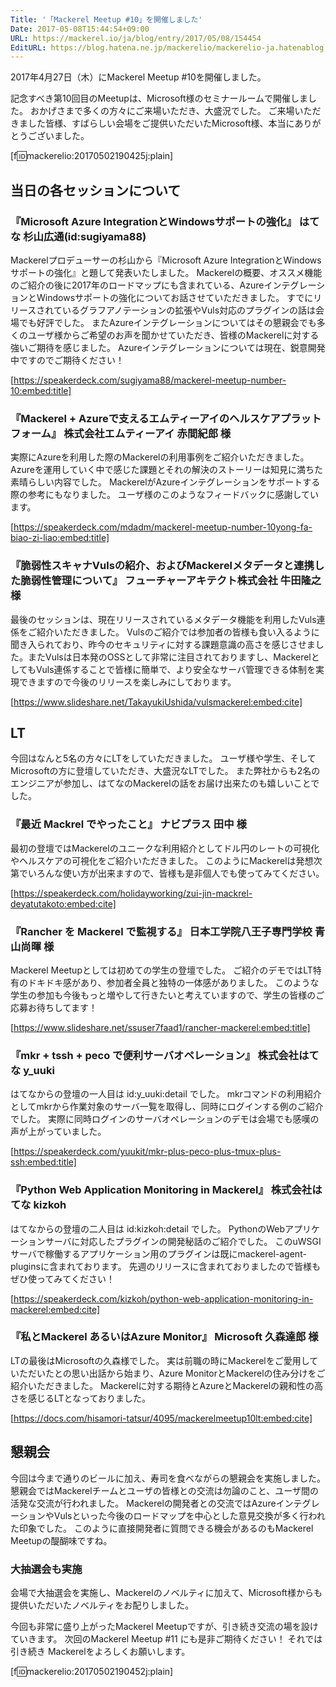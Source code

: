 ```yaml
---
Title: '「Mackerel Meetup #10」を開催しました'
Date: 2017-05-08T15:44:54+09:00
URL: https://mackerel.io/ja/blog/entry/2017/05/08/154454
EditURL: https://blog.hatena.ne.jp/mackerelio/mackerelio-ja.hatenablog.mackerel.io/atom/entry/10328749687242305865
---
```


2017年4月27日（木）にMackerel Meetup #10を開催しました。

記念すべき第10回目のMeetupは、Microsoft様のセミナールームで開催しました。
おかげさまで多くの方々にご来場いただき、大盛況でした。
ご来場いただきました皆様、すばらしい会場をご提供いただいたMicrosoft様、本当にありがとうございました。

[f:id:mackerelio:20170502190425j:plain]

## 当日の各セッションについて

### 『Microsoft Azure IntegrationとWindowsサポートの強化』 はてな 杉山広通(id:sugiyama88)

Mackerelプロデューサーの杉山から『Microsoft Azure IntegrationとWindowsサポートの強化』と題して発表いたしました。
Mackerelの概要、オススメ機能のご紹介の後に2017年のロードマップにも含まれている、AzureインテグレーションとWindowsサポートの強化についてお話させていただきました。
すでにリリースされているグラフアノテーションの拡張やVuls対応のプラグインの話は会場でも好評でした。
またAzureインテグレーションについてはその懇親会でも多くのユーザ様からご希望のお声を聞かせていただき、皆様のMackerelに対する強いご期待を感じました。
Azureインテグレーションについては現在、鋭意開発中ですのでご期待ください！

[https://speakerdeck.com/sugiyama88/mackerel-meetup-number-10:embed:title]

### 『Mackerel + Azureで支えるエムティーアイのヘルスケアプラットフォーム』 株式会社エムティーアイ 赤間紀郎 様

実際にAzureを利用した際のMackerelの利用事例をご紹介いただきました。
Azureを運用していく中で感じた課題とそれの解決のストーリーは知見に満ちた素晴らしい内容でした。
MackerelがAzureインテグレーションをサポートする際の参考にもなりました。
ユーザ様のこのようなフィードバックに感謝しています。

[https://speakerdeck.com/mdadm/mackerel-meetup-number-10yong-fa-biao-zi-liao:embed:title]


### 『脆弱性スキャナVulsの紹介、およびMackerelメタデータと連携した脆弱性管理について』 フューチャーアキテクト株式会社 牛田隆之 様

最後のセッションは、現在リリースされているメタデータ機能を利用したVuls連係をご紹介いただきました。
Vulsのご紹介では参加者の皆様も食い入るように聞き入られており、昨今のセキュリティに対する課題意識の高さを感じさせました。またVulsは日本発のOSSとして非常に注目されておりますし、MackerelとしてもVuls連係することで皆様に簡単で、より安全なサーバ管理できる体制を実現できますので今後のリリースを楽しみにしております。

[https://www.slideshare.net/TakayukiUshida/vulsmackerel:embed:cite]


## LT
今回はなんと5名の方々にLTをしていただきました。
ユーザ様や学生、そしてMicrosoftの方に登壇していただき、大盛況なLTでした。
また弊社からも2名のエンジニアが参加し、はてなのMackerelの話をお届け出来たのも嬉しいことでした。

### 『最近 Mackrel でやったこと』 ナビプラス 田中 様
最初の登壇ではMackerelのユニークな利用紹介としてドル円のレートの可視化やヘルスケアの可視化をご紹介いただきました。
このようにMackerelは発想次第でいろんな使い方が出来ますので、皆様も是非個人でも使ってみてください。

[https://speakerdeck.com/holidayworking/zui-jin-mackrel-deyatutakoto:embed:cite]

### 『Rancher を Mackerel で監視する』 日本工学院八王子専門学校 青山尚暉 様
Mackerel Meetupとしては初めての学生の登壇でした。
ご紹介のデモではLT特有のドキドキ感があり、参加者全員と独特の一体感がありました。
このような学生の参加も今後もっと増やして行きたいと考えていますので、学生の皆様のご応募お待ちしてます！

[https://www.slideshare.net/ssuser7faad1/rancher-mackerel:embed:title]

### 『mkr + tssh + peco で便利サーバオペレーション』 株式会社はてな y_uuki
はてなからの登壇の一人目は id:y_uuki:detail でした。
mkrコマンドの利用紹介としてmkrから作業対象のサーバ一覧を取得し、同時にログインする例のご紹介でした。
実際に同時ログインのサーバオペレーションのデモは会場でも感嘆の声が上がっていました。

[https://speakerdeck.com/yuukit/mkr-plus-peco-plus-tmux-plus-ssh:embed:title]

### 『Python Web Application Monitoring in Mackerel』 株式会社はてな kizkoh
はてなからの登壇の二人目は id:kizkoh:detail でした。
PythonのWebアプリケーションサーバに対応したプラグインの開発秘話のご紹介でした。
このuWSGIサーバで稼働するアプリケーション用のプラグインは既にmackerel-agent-pluginsに含まれております。
先週のリリースに含まれておりましたので皆様もぜひ使ってみてください！

[https://speakerdeck.com/kizkoh/python-web-application-monitoring-in-mackerel:embed:cite]


### 『私とMackerel あるいはAzure Monitor』 Microsoft 久森達郎 様
LTの最後はMicrosoftの久森様でした。
実は前職の時にMackerelをご愛用していただいたとの思い出話から始まり、Azure MonitorとMackerelの住み分けをご紹介いただきました。
Mackerelに対する期待とAzureとMackerelの親和性の高さを感じるLTとなっておりました。

[https://docs.com/hisamori-tatsur/4095/mackerelmeetup10lt:embed:cite]


## 懇親会
今回は今まで通りのビールに加え、寿司を食べながらの懇親会を実施しました。
懇親会ではMackerelチームとユーザの皆様との交流は勿論のこと、ユーザ間の活発な交流が行われました。
Mackerelの開発者との交流ではAzureインテグレーションやVulsといった今後のロードマップを中心とした意見交換が多く行われた印象でした。
このように直接開発者に質問できる機会があるのもMackerel Meetupの醍醐味ですね。


### 大抽選会も実施
会場で大抽選会を実施し、Mackerelのノベルティに加えて、Microsoft様からも提供いただいたノベルティをお配りしました。

今回も非常に盛り上がったMackerel Meetupですが、引き続き交流の場を設けていきます。
次回のMackerel Meetup #11 にも是非ご期待ください！
それでは引き続き Mackerelをよろしくお願いします。

[f:id:mackerelio:20170502190452j:plain]

